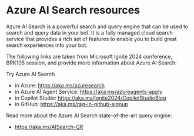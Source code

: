 # Azure AI Search resources

Azure AI Search is a powerful search and query engine that can be used to search and query data in your bot. It is a fully managed cloud search service that provides a rich set of features to enable you to build great search experiences into your bot.

The following links are taken from Microsoft Ignite 2024 conference, BRK105 session, and provide more information about Azure AI Search:

Try Azure AI Search 
- in Azure: https://aka.ms/azuresearch
- in Azure AI Agent Service: https://aka.ms/azureagents-apply
- in Copilot Studio: https://aka.ms/Ignite2024/CopilotStudioBlog
- in GitHub: https://aka.ms/rag-in-github-signup

Read more about the Azure AI Search state-of-the-art query engine:
- https://aka.ms/AISearch-QR
